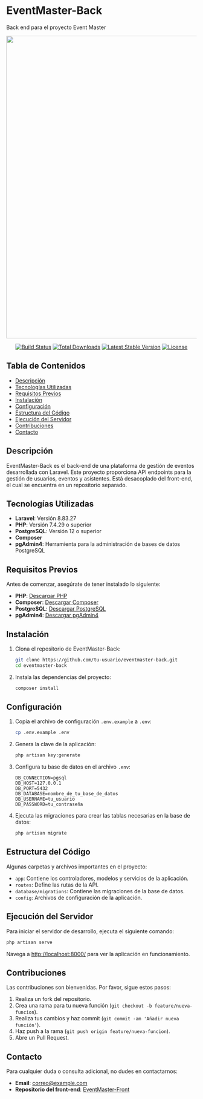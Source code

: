 # EventMaster-Back

Back end para el proyecto Event Master

<p align="center"><a href="https://laravel.com" target="_blank"><img src="https://raw.githubusercontent.com/laravel/art/master/logo-lockup/5%20SVG/2%20CMYK/1%20Full%20Color/laravel-logolockup-cmyk-red.svg" width="800"></a></p>

<p align="center">
<a href="https://travis-ci.org/laravel/framework"><img src="https://travis-ci.org/laravel/framework.svg" alt="Build Status"></a>
<a href="https://packagist.org/packages/laravel/framework"><img src="https://img.shields.io/packagist/dt/laravel/framework" alt="Total Downloads"></a>
<a href="https://packagist.org/packages/laravel/framework"><img src="https://img.shields.io/packagist/v/laravel/framework" alt="Latest Stable Version"></a>
<a href="https://packagist.org/packages/laravel/framework"><img src="https://img.shields.io/packagist/l/laravel/framework" alt="License"></a>
</p>

## Tabla de Contenidos

- [Descripción](#descripción)
- [Tecnologías Utilizadas](#tecnologías-utilizadas)
- [Requisitos Previos](#requisitos-previos)
- [Instalación](#instalación)
- [Configuración](#configuración)
- [Estructura del Código](#estructura-del-código)
- [Ejecución del Servidor](#ejecución-del-servidor)
- [Contribuciones](#contribuciones)
- [Contacto](#contacto)

## Descripción

EventMaster-Back es el back-end de una plataforma de gestión de eventos desarrollada con Laravel. Este proyecto proporciona API endpoints para la gestión de usuarios, eventos y asistentes. Está desacoplado del front-end, el cual se encuentra en un repositorio separado.

## Tecnologías Utilizadas

- **Laravel**: Versión 8.83.27
- **PHP**: Versión 7.4.29 o superior
- **PostgreSQL**: Versión 12 o superior
- **Composer**
- **pgAdmin4**: Herramienta para la administración de bases de datos PostgreSQL

## Requisitos Previos

Antes de comenzar, asegúrate de tener instalado lo siguiente:

- **PHP**: [Descargar PHP](https://www.php.net/downloads)
- **Composer**: [Descargar Composer](https://getcomposer.org/download/)
- **PostgreSQL**: [Descargar PostgreSQL](https://www.postgresql.org/download/)
- **pgAdmin4**: [Descargar pgAdmin4](https://www.pgadmin.org/download/pgadmin-4-windows/)

## Instalación

1. Clona el repositorio de EventMaster-Back:
    ```bash
    git clone https://github.com/tu-usuario/eventmaster-back.git
    cd eventmaster-back
    ```

2. Instala las dependencias del proyecto:
    ```bash
    composer install
    ```

## Configuración

1. Copia el archivo de configuración `.env.example` a `.env`:
    ```bash
    cp .env.example .env
    ```

2. Genera la clave de la aplicación:
    ```bash
    php artisan key:generate
    ```

3. Configura tu base de datos en el archivo `.env`:
    ```env
    DB_CONNECTION=pgsql
    DB_HOST=127.0.0.1
    DB_PORT=5432
    DB_DATABASE=nombre_de_tu_base_de_datos
    DB_USERNAME=tu_usuario
    DB_PASSWORD=tu_contraseña
    ```

4. Ejecuta las migraciones para crear las tablas necesarias en la base de datos:
    ```bash
    php artisan migrate
    ```

## Estructura del Código

Algunas carpetas y archivos importantes en el proyecto:

- `app`: Contiene los controladores, modelos y servicios de la aplicación.
- `routes`: Define las rutas de la API.
- `database/migrations`: Contiene las migraciones de la base de datos.
- `config`: Archivos de configuración de la aplicación.

## Ejecución del Servidor

Para iniciar el servidor de desarrollo, ejecuta el siguiente comando:

```bash
php artisan serve
```
Navega a [http://localhost:8000/](http://localhost:8000/) para ver la aplicación en funcionamiento.

## Contribuciones

Las contribuciones son bienvenidas. Por favor, sigue estos pasos:

1. Realiza un fork del repositorio.
2. Crea una rama para tu nueva función (`git checkout -b feature/nueva-funcion`).
3. Realiza tus cambios y haz commit (`git commit -am 'Añadir nueva función'`).
4. Haz push a la rama (`git push origin feature/nueva-funcion`).
5. Abre un Pull Request.

## Contacto

Para cualquier duda o consulta adicional, no dudes en contactarnos:

- **Email**: [correo@example.com](mailto:correo@example.com)
- **Repositorio del front-end**: [EventMaster-Front](https://github.com/nach0gomez/EventMaster-Front)
